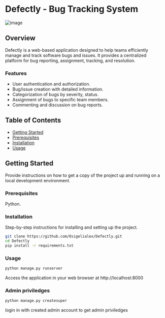 # Defectly - Bug Tracking System

![image](https://github.com/Osigelialex/Defectly/assets/97721950/e309af96-b80e-473b-b9a2-e0d3fd6ac6b7)

## Overview

Defectly is a web-based application designed to help teams efficiently manage and track software bugs and issues. It provides a centralized platform for bug reporting, assignment, tracking, and resolution.

### Features

- User authentication and authorization.
- Bug/issue creation with detailed information.
- Categorization of bugs by severity, status.
- Assignment of bugs to specific team members.
- Commenting and discussion on bug reports.

## Table of Contents

- [Getting Started](#getting-started)
- [Prerequisites](#prerequisites)
- [Installation](#installation)
- [Usage](#usage)

## Getting Started

Provide instructions on how to get a copy of the project up and running on a local development environment.

### Prerequisites

Python.

### Installation

Step-by-step instructions for installing and setting up the project.

```bash
git clone https://github.com/Osigelialex/Defectly.git
cd Defectly
pip install -r requirements.txt
```

### Usage
```bash
python manage.py runserver
```
Access the application in your web browser at http://localhost:8000

### Admin priviledges
```bash
python manage.py createsuper
```
login in with created admin account to get admin priviledges
